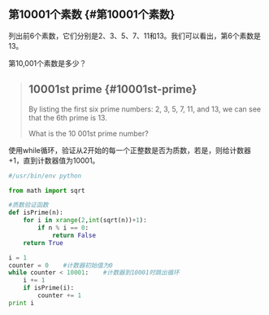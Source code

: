 ## **第10001个素数** {#第10001个素数}

列出前6个素数，它们分别是2、3、5、7、11和13。我们可以看出，第6个素数是13。

第10,001个素数是多少？

> ## **10001st prime** {#10001st-prime}
>
> By listing the first six prime numbers: 2, 3, 5, 7, 11, and 13, we can see that the 6th prime is 13.
>
> What is the 10 001st prime number?

使用while循环，验证从2开始的每一个正整数是否为质数，若是，则给计数器+1，直到计数器值为10001。

```py
#/usr/bin/env python

from math import sqrt

#质数验证函数
def isPrime(n):
    for i in xrange(2,int(sqrt(n))+1):
        if n % i == 0:
            return False
    return True

i = 1
counter = 0    #计数器初始值为0
while counter < 10001:    #计数器到10001时跳出循环
    i += 1
    if isPrime(i):
        counter += 1
print i
```



